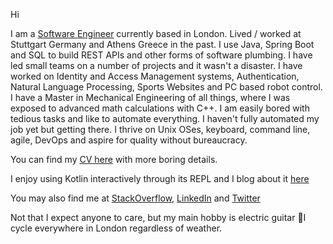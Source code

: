 Hi

I am a [Software Engineer](https://en.wikipedia.org/wiki/Margaret_Hamilton_(scientist)#Legacy) currently based in London. Lived / worked at Stuttgart Germany and Athens Greece in the past. I use Java, Spring Boot and SQL to build REST APIs and other forms of software plumbing. I have led small teams on a number of projects and it wasn't a disaster. I have worked on Identity and Access Management systems, Authentication, Natural Language Processing, Sports Websites and PC based robot control. I have a Master in Mechanical Engineering of all things, where I was exposed to advanced math calculations with C++. I am easily bored with tedious tasks and like to automate everything. I haven't fully automated my job yet but getting there. I thrive on Unix OSes, keyboard, command line, agile, DevOps and aspire for quality without bureaucracy.

You can find my [CV here](ManosNikolaidisCV.md) with more boring details.

I enjoy using Kotlin interactively through its REPL and I blog about it [here](https://shadowmanos.github.io/kotlin-repl-data-cookbook)

You may also find me at
[StackOverflow](https://stackoverflow.com/users/1413133/manos-nikolaidis),
[LinkedIn](https://www.linkedin.com/in/manosnikolaidis) and
[Twitter](https://twitter.com/shadowmanos)

Not that I expect anyone to care, but my main hobby is electric guitar 🤘I cycle everywhere in London regardless of weather.
